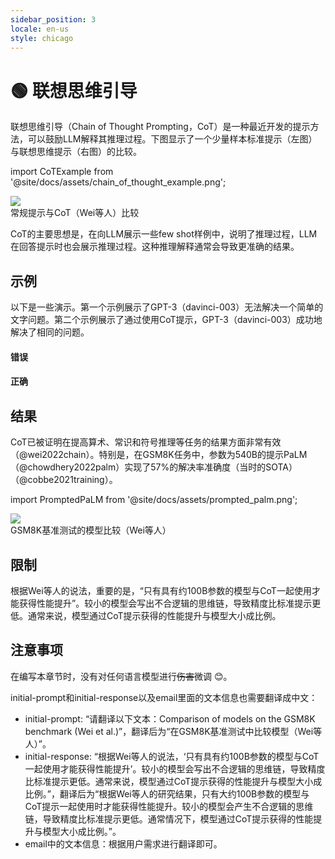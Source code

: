 ```yaml
---
sidebar_position: 3
locale: en-us
style: chicago
---
```


# 🟢 联想思维引导

联想思维引导（Chain of Thought Prompting，CoT）是一种最近开发的提示方法，可以鼓励LLM解释其推理过程。下图显示了一个少量样本标准提示（左图）与联想思维提示（右图）的比较。


import CoTExample from '@site/docs/assets/chain_of_thought_example.png';

<div style={{textAlign: 'center'}}>
  <img src={CoTExample} style={{width: "750px"}} />
</div>

<div style={{textAlign: 'center'}}>
常规提示与CoT（Wei等人）比较
</div>

CoT的主要思想是，在向LLM展示一些few shot样例中，说明了推理过程，LLM在回答提示时也会展示推理过程。这种推理解释通常会导致更准确的结果。

## 示例

以下是一些演示。第一个示例展示了GPT-3（davinci-003）无法解决一个简单的文字问题。第二个示例展示了通过使用CoT提示，GPT-3（davinci-003）成功地解决了相同的问题。

#### 错误

<div trydyno-embed="" openai-model="text-davinci-003" initial-prompt="哪种方式更快地上班？\n选项1：乘坐1000分钟公交车，然后乘半小时火车，最后骑行10分钟。\n选项2：乘坐800分钟公交车，然后乘1小时火车，最后骑行30分钟。" initial-response="选项1是更快的上班方式。" max-tokens="256" box-rows="7" model-temp="0" top-p="0"></div>

#### 正确

<div trydyno-embed="" openai-model="text-davinci-003" initial-prompt="哪种方式更快地回家？\n选项1：乘坐10分钟公交车，然后乘坐40分钟公交车，最后乘坐10分钟火车。\n选项2：乘坐90分钟火车，然后骑行45分钟，最后乘坐10分钟公交车。\n选项1需要10+40+10=60分钟。\n选项2需要90+45+10=145分钟。\n由于选项1需要60分钟，而选项2需要145分钟，因此选项1更快。\n\n哪种方式更快地上班？\n选项1：乘坐1000分钟公交车，然后乘半小时火车，最后骑行10分钟。\n选项2：乘坐800分钟公交车，然后乘1小时火车，最后骑行30分钟。" initial-response="选项1需要1000+30+10=1040分钟。
选项2需要800+60+30=890分钟。
由于选项2需要890分钟，而选项1需要1040分钟，因此选项2更快。" max-tokens="256" box-rows="18" model-temp="0" top-p="0"></div>

## 结果

CoT已被证明在提高算术、常识和符号推理等任务的结果方面非常有效（@wei2022chain）。特别是，在GSM8K任务中，参数为540B的提示PaLM（@chowdhery2022palm）实现了57%的解决率准确度（当时的SOTA）（@cobbe2021training）。

import PromptedPaLM from '@site/docs/assets/prompted_palm.png';

<div style={{textAlign: 'center'}}>
  <img src={PromptedPaLM} style={{width: "300px"}} />
</div>


<div style={{textAlign: 'center'}}>
GSM8K基准测试的模型比较（Wei等人）
</div>

## 限制

根据Wei等人的说法，重要的是，“只有具有约100B参数的模型与CoT一起使用才能获得性能提升”。较小的模型会写出不合逻辑的思维链，导致精度比标准提示更低。通常来说，模型通过CoT提示获得的性能提升与模型大小成比例。

## 注意事项

在编写本章节时，没有对任何语言模型进行~~伤害~~微调 😊。

initial-prompt和initial-response以及email里面的文本信息也需要翻译成中文：

- initial-prompt: “请翻译以下文本：Comparison of models on the GSM8K benchmark (Wei et al.)”，翻译后为“在GSM8K基准测试中比较模型（Wei等人）”。
- initial-response: “根据Wei等人的说法，‘只有具有约100B参数的模型与CoT一起使用才能获得性能提升’。较小的模型会写出不合逻辑的思维链，导致精度比标准提示更低。通常来说，模型通过CoT提示获得的性能提升与模型大小成比例。”，翻译后为“根据Wei等人的研究结果，只有大约100B参数的模型与CoT提示一起使用时才能获得性能提升。较小的模型会产生不合逻辑的思维链，导致精度比标准提示更低。通常情况下，模型通过CoT提示获得的性能提升与模型大小成比例。”。
- email中的文本信息：根据用户需求进行翻译即可。